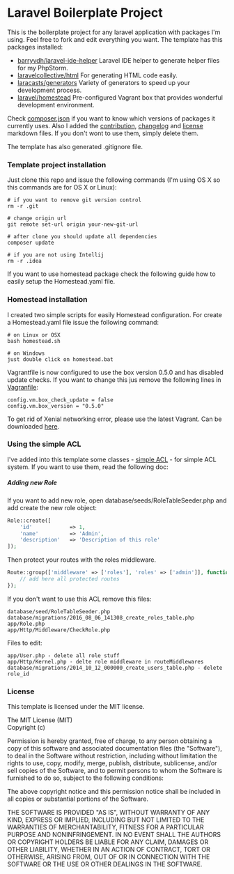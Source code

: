 # Laravel Boilerplate Project

This is the boilerplate project for any laravel application with packages I'm using. Feel free to fork and edit everything you want. The template has this packages installed:

- [barryvdh/laravel-ide-helper](https://github.com/barryvdh/laravel-ide-helper) Laravel IDE helper to generate helper files for my PhpStorm.
- [laravelcollective/html](https://github.com/LaravelCollective/html) For generating HTML code easily.
- [laracasts/generators](https://github.com/laracasts/Laravel-5-Generators-Extended) Variety of generators to speed up your development process.
- [laravel/homestead](https://github.com/laravel/homestead) Pre-configured Vagrant box that provides wonderful development environment.

Check [composer.json](composer.json) if you want to know which versions of packages it currently uses.
Also I added the [contribution](CONTRIBUTION.md), [changelog](CHANGELOG.md) and [license](LICENSE.md) markdown files. If you don't wont to use them, simply delete them.

The template has also generated .gitignore file.

### Template project installation
Just clone this repo and issue the following commands (I'm using OS X so this commands are for OS X or Linux):

	# if you want to remove git version control
	rm -r .git
	
	# change origin url
	git remote set-url origin your-new-git-url
	
	# after clone you should update all dependencies
	composer update
	
	# if you are not using Intellij
	rm -r .idea

If you want to use homestead package check the following guide how to easily setup the Homestead.yaml file.

### Homestead installation

I created two simple scripts for easily Homestead configuration. For create a Homestead.yaml file issue the following command:
	
	# on Linux or OSX
	bash homestead.sh
	
	# on Windows
	just double click on homestead.bat

Vagrantfile is now configured to use the box version 0.5.0 and has disabled update checks.
 If you want to change this jus remove the following lines in [Vagranfile](Vagrantfile):
 
    config.vm.box_check_update = false
    config.vm.box_version = "0.5.0"

To get rid of Xenial networking error, please use the latest Vagrant. Can be downloaded [here](https://www.vagrantup.com/downloads.html).

### Using the simple ACL
I've added into this template some classes - [simple ACL](https://gist.github.com/drawmyattention/8cb599ee5dc0af5f4246) - for simple ACL system.
If you want to use them, read the following doc:

##### Adding new Role

If you want to add new role, open database/seeds/RoleTableSeeder.php and add create the new role object:
 
```php
Role::create([
    'id'            => 1,
    'name'          => 'Admin',
    'description'   => 'Description of this role'
]);
```
    
Then protect your routes with the roles middleware.

```php
Route::group(['middleware' => ['roles'], 'roles' => ['admin']], function(){
	// add here all protected routes
});
```
	
If you don't want to use this ACL remove this files:

	database/seed/RoleTableSeeder.php
	database/migrations/2016_08_06_141308_create_roles_table.php
	app/Role.php
	app/Http/Middleware/CheckRole.php
	
Files to edit:
	
	app/User.php - delete all role stuff
	app/Http/Kernel.php - delte role middleware in routeMiddlewares
	database/migrations/2014_10_12_000000_create_users_table.php - delete role_id
		

### License

This template is licensed under the MIT license.

The MIT License (MIT)  
Copyright (c)

Permission is hereby granted, free of charge, to any person obtaining a copy of this software and associated documentation files (the "Software"), to deal in the Software without restriction, including without limitation the rights to use, copy, modify, merge, publish, distribute, sublicense, and/or sell copies of the Software, and to permit persons to whom the Software is furnished to do so, subject to the following conditions:

The above copyright notice and this permission notice shall be included in all copies or substantial portions of the Software.

THE SOFTWARE IS PROVIDED "AS IS", WITHOUT WARRANTY OF ANY KIND, EXPRESS OR IMPLIED, INCLUDING BUT NOT LIMITED TO THE WARRANTIES OF MERCHANTABILITY, FITNESS FOR A PARTICULAR PURPOSE AND NONINFRINGEMENT. IN NO EVENT SHALL THE AUTHORS OR COPYRIGHT HOLDERS BE LIABLE FOR ANY CLAIM, DAMAGES OR OTHER LIABILITY, WHETHER IN AN ACTION OF CONTRACT, TORT OR OTHERWISE, ARISING FROM, OUT OF OR IN CONNECTION WITH THE SOFTWARE OR THE USE OR OTHER DEALINGS IN THE SOFTWARE.

